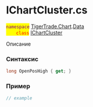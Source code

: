 
# IChartCluster.cs
<mark style="color:purple;">`namespace`</mark> [TigerTrade.Chart](../../../../TigerTrade.Chart.md).[Data](../../../../TigerTrade.Chart/Data.md)  
<mark style="color:red;">&nbsp;&nbsp;&nbsp;&nbsp;&nbsp;&nbsp;&nbsp;`class`</mark> [IChartCluster](../../IChartCluster.cs.md)

Описание

### Синтаксис
```csharp
long OpenPosHigh { get; }
```
### Пример  
```csharp
// example
```
